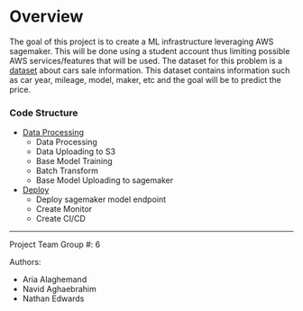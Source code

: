# Overview
The goal of this project is to create a ML infrastructure leveraging AWS sagemaker. This will be done using a student account thus limiting possible AWS services/features that will be used. The dataset for this problem is 
a [dataset](https://www.kaggle.com/datasets/adityadesai13/used-car-dataset-ford-and-mercedes?select=skoda.csv) about cars sale information. This dataset contains information such as car year, mileage, model, maker, etc and the goal 
will be to predict the price. 

### Code Structure
- [Data Processing](AwsDataProcessing.ipynb)
  - Data Processing
  - Data Uploading to S3
  - Base Model Training
  - Batch Transform
  - Base Model Uploading to sagemaker
- [Deploy](Deploy.ipynb)
  - Deploy sagemaker model endpoint
  - Create Monitor
  - Create CI/CD


---- 


Project Team Group #: 6


Authors:
- Aria Alaghemand
- Navid Aghaebrahim
- Nathan Edwards
